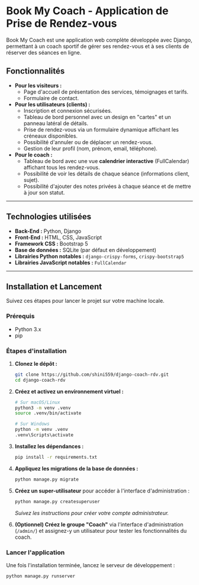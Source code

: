 # Book My Coach - Application de Prise de Rendez-vous

Book My Coach est une application web complète développée avec Django, permettant à un coach sportif de gérer ses rendez-vous et à ses clients de réserver des séances en ligne.

## Fonctionnalités

* **Pour les visiteurs :**
    * Page d'accueil de présentation des services, témoignages et tarifs.
    * Formulaire de contact.
* **Pour les utilisateurs (clients) :**
    * Inscription et connexion sécurisées.
    * Tableau de bord personnel avec un design en "cartes" et un panneau latéral de détails.
    * Prise de rendez-vous via un formulaire dynamique affichant les créneaux disponibles.
    * Possibilité d'annuler ou de déplacer un rendez-vous.
    * Gestion de leur profil (nom, prénom, email, téléphone).
* **Pour le coach :**
    * Tableau de bord avec une vue **calendrier interactive** (FullCalendar) affichant tous les rendez-vous.
    * Possibilité de voir les détails de chaque séance (informations client, sujet).
    * Possibilité d'ajouter des notes privées à chaque séance et de mettre à jour son statut.

---

## Technologies utilisées

* **Back-End :** Python, Django
* **Front-End :** HTML, CSS, JavaScript
* **Framework CSS :** Bootstrap 5
* **Base de données :** SQLite (par défaut en développement)
* **Librairies Python notables :** `django-crispy-forms`, `crispy-bootstrap5`
* **Librairies JavaScript notables :** `FullCalendar`

---

## Installation et Lancement

Suivez ces étapes pour lancer le projet sur votre machine locale.

### Prérequis

* Python 3.x
* pip

### Étapes d'installation

1.  **Clonez le dépôt :**
    ```bash
    git clone https://github.com/shini559/django-coach-rdv.git
    cd django-coach-rdv
    ```

2.  **Créez et activez un environnement virtuel :**
    ```bash
    # Sur macOS/Linux
    python3 -m venv .venv
    source .venv/bin/activate

    # Sur Windows
    python -m venv .venv
    .venv\Scripts\activate
    ```

3.  **Installez les dépendances :**
    ```bash
    pip install -r requirements.txt
    ```

4.  **Appliquez les migrations de la base de données :**
    ```bash
    python manage.py migrate
    ```

5.  **Créez un super-utilisateur** pour accéder à l'interface d'administration :
    ```bash
    python manage.py createsuperuser
    ```
    *Suivez les instructions pour créer votre compte administrateur.*

6.  **(Optionnel) Créez le groupe "Coach"** via l'interface d'administration (`/admin/`) et assignez-y un utilisateur pour tester les fonctionnalités du coach.

### Lancer l'application

Une fois l'installation terminée, lancez le serveur de développement :
```bash
python manage.py runserver